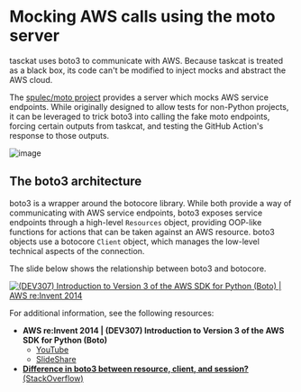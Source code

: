 # Mocking AWS calls using the moto server

tasckat uses boto3 to communicate with AWS. Because taskcat is treated as a black box, its code can't be modified to inject mocks and abstract the AWS cloud.

The [spulec/moto project][moto-github] provides a server which mocks AWS service endpoints. While originally designed to allow tests for non-Python projects, it can be leveraged to trick boto3 into calling the fake moto endpoints, forcing certain outputs from taskcat, and testing the GitHub Action's response to those outputs.

![image](images/moto-test-overview.svg)

## The boto3 architecture

boto3 is a wrapper around the botocore library. While both provide a way of communicating with AWS service endpoints, boto3 exposes service endpoints through a high-level `Resources` object, providing OOP-like functions for actions that can be taken against an AWS resource. boto3 objects use a botocore `Client` object, which manages the low-level technical aspects of the connection.

The slide below shows the relationship between boto3 and botocore.

[![(DEV307) Introduction to Version 3 of the AWS SDK for Python (Boto) | AWS re:Invent 2014](https://image.slidesharecdn.com/dev307-141118134610-conversion-gate02/95/dev307-introduction-to-version-3-of-the-aws-sdk-for-python-boto-aws-reinvent-2014-8-638.jpg)][slideshare-boto3]

For additional information, see the following resources:

- **AWS re:Invent 2014 | (DEV307) Introduction to Version 3 of the AWS SDK for Python (Boto)**
  - [YouTube][youtube-boto3]
  - [SlideShare][slideshare-boto3]
- [**Difference in boto3 between resource, client, and session?** (StackOverflow)][stackoverflow-boto3]

[moto-github]: https://github.com/spulec/moto
[aws-configure-add-model]: https://docs.aws.amazon.com/cli/latest/reference/configure/add-model.html
[youtube-boto3]: https://www.youtube.com/watch?v=Cb2czfCV4Dg
[slideshare-boto3]: www.slideshare.net/AmazonWebServices/dev307-introduction-to-version-3-of-the-aws-sdk-for-python-boto-aws-reinvent-2014
[stackoverflow-boto3]: https://stackoverflow.com/questions/42809096/difference-in-boto3-between-resource-client-and-session
